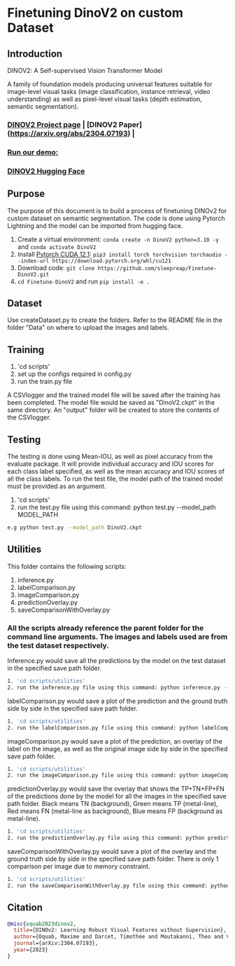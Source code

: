 # Finetuning DinoV2 on custom Dataset

## Introduction
DINOV2: A Self-supervised Vision Transformer Model

A family of foundation models producing universal features suitable for image-level visual tasks (image classification, instance retrieval, video understanding) as well as pixel-level visual tasks (depth estimation, semantic segmentation).

### [DINOV2 Project page](https://github.com/facebookresearch/dinov2) | [DINOV2 Paper] (https://arxiv.org/abs/2304.07193) | 
### [Run our demo: ](https://dinov2.metademolab.com/)
### [DINOV2 Hugging Face](https://huggingface.co/docs/transformers/en/model_doc/dinov2)

## Purpose
The purpose of this document is to build a process of finetuning DINOv2 for custom dataset on semantic segmentation. The code is done using Pytorch Lightning and the model can be imported from hugging face.

1. Create a virtual environment: `conda create -n DinoV2 python=3.10 -y` and `conda activate DinoV2 `
2. Install [Pytorch CUDA 12.1](https://pytorch.org/): ` pip3 install torch torchvision torchaudio --index-url https://download.pytorch.org/whl/cu121 `
3. Download code: `git clone https://github.com/sleepreap/Finetune-DinoV2.git` 
4. `cd Finetune-DinoV2` and run `pip install -e .`

## Dataset
Use createDataset.py to create the folders.
Refer to the README file in the folder "Data" on where to upload the images and labels.

## Training
1. 'cd scripts' 
2. set up the configs required in config.py
3. run the train.py file

A CSVlogger and the trained model file will be saved after the training has been completed. The model file would be saved as "DinoV2.ckpt" in the same directory. An "output" folder will be created to store the contents of the CSVlogger.

## Testing
The testing is done using Mean-IOU, as well as pixel accuracy from the evaluate package. It will provide individual accuracy and IOU scores for each class label specified, as well as the mean accuracy and IOU scores of all the class labels. To run the test file, the model path of the trained model must be provided as an argument.

1. 'cd scripts' 
2. run the test.py file using this command: python test.py --model_path MODEL_PATH
   
```bash
e.g python test.py --model_path DinoV2.ckpt
```

## Utilities
This folder contains the following scripts:
1. inference.py
2. labelComparison.py
3. imageComparison.py
4. predictionOverlay.py
5. saveComparisonWithOverlay.py
   
### All the scripts already reference the parent folder for the command line arguments. The images and labels used are from the test dataset respectively.

Inference.py would save all the predictions by the model on the test dataset in the specified save path folder.

```bash
1. 'cd scripts/utilities'
2. run the inference.py file using this command: python inference.py --model_path MODEL_PATH --save_path SAVE_PATH
```
labelComparison.py would save a plot of the prediction and the ground truth side by side in the specified save path folder. 

```bash
1. 'cd scripts/utilities'
2. run the labelComparison.py file using this command: python labelComparison.py --model_path MODEL_PATH --save_path SAVE_PATH
```
imageComparison.py would save a plot of the prediction, an overlay of the label on the image, as well as the original image side by side in the specified save path folder. 

```bash
1. 'cd scripts/utilities'
2. run the imageComparison.py file using this command: python imageComparison.py --model_path MODEL_PATH --save_path SAVE_PATH
```
predictionOverlay.py would save the overlay that shows the TP+TN+FP+FN of the predictions done by the model for all the images in the specified save path folder. Black means TN (background), Green means TP (metal-line), Red means FN (metal-line as background), Blue means FP (background as metal-line).

```bash
1. 'cd scripts/utilities'
2. run the predictionOverlay.py file using this command: python predictionOverlay.py --model_path MODEL_PATH --save_path SAVE_PATH
```
saveComparisonWithOverlay.py would save a plot of the overlay and the ground truth side by side in the specified save path folder. There is only 1 comparison per image due to memory constraint.

```bash
1. 'cd scripts/utilities'
2. run the saveComparisonWithOverlay.py file using this command: python saveComparisonWithOverlay.py --model_path MODEL_PATH --save_path SAVE_PATH
```

## Citation
```BibTeX
@misc{oquab2023dinov2,
  title={DINOv2: Learning Robust Visual Features without Supervision},
  author={Oquab, Maxime and Darcet, Timothée and Moutakanni, Theo and Vo, Huy V. and Szafraniec, Marc and Khalidov, Vasil and Fernandez, Pierre and Haziza, Daniel and Massa, Francisco and El-Nouby, Alaaeldin and Howes, Russell and Huang, Po-Yao and Xu, Hu and Sharma, Vasu and Li, Shang-Wen and Galuba, Wojciech and Rabbat, Mike and Assran, Mido and Ballas, Nicolas and Synnaeve, Gabriel and Misra, Ishan and Jegou, Herve and Mairal, Julien and Labatut, Patrick and Joulin, Armand and Bojanowski, Piotr},
  journal={arXiv:2304.07193},
  year={2023}
}
```
